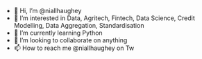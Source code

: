 - 👋 Hi, I’m @niallhaughey
- 👀 I’m interested in Data, Agritech, Fintech, Data Science, Credit Modelling, Data Aggregation, Standardisation
- 🌱 I’m currently learning Python
- 💞️ I’m looking to collaborate on anything
- 📫 How to reach me @niallhaughey on Tw

<!---
niallhaughey/niallhaughey is a ✨ special ✨ repository because its `README.md` (this file) appears on your GitHub profile.
You can click the Preview link to take a look at your changes.
--->
